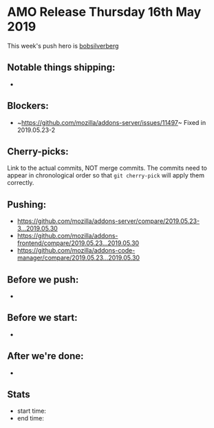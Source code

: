 # AMO Release Thursday 16th May 2019

This week's push hero is [bobsilverberg](https://github.com/bobsilverberg)

## Notable things shipping:

*

## Blockers:

* ~https://github.com/mozilla/addons-server/issues/11497~ Fixed in 2019.05.23-2

## Cherry-picks:

Link to the actual commits, NOT merge commits. The commits need to appear
in chronological order so that `git cherry-pick` will apply them correctly.



## Pushing:

- https://github.com/mozilla/addons-server/compare/2019.05.23-3...2019.05.30
- https://github.com/mozilla/addons-frontend/compare/2019.05.23...2019.05.30
- https://github.com/mozilla/addons-code-manager/compare/2019.05.23...2019.05.30

## Before we push:

*

## Before we start:

*

## After we're done:

* 
## Stats

- start time:
- end time:
